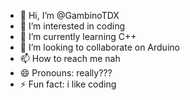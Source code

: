 - 👋 Hi, I’m @GambinoTDX
- 👀 I’m interested in coding
- 🌱 I’m currently learning C++
- 💞️ I’m looking to collaborate on Arduino
- 📫 How to reach me nah
- 😄 Pronouns: really???
- ⚡ Fun fact: i like coding

<!---
GambinoTDX/GambinoTDX is a ✨ special ✨ repository because its `README.md` (this file) appears on your GitHub profile.
You can click the Preview link to take a look at your changes.
--->
